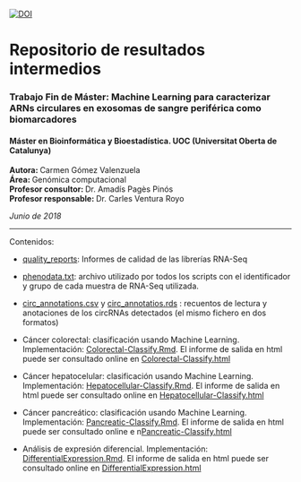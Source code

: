 
[![DOI](https://zenodo.org/badge/131415787.svg)](https://zenodo.org/badge/latestdoi/131415787)

<h1>Repositorio de resultados intermedios</h1>

<h3>Trabajo Fin de Máster: Machine Learning para caracterizar ARNs circulares en exosomas de sangre periférica como biomarcadores</h3>
<h4>Máster en Bioinformática y Bioestadística. UOC (Universitat Oberta de Catalunya)</h4>

<b>Autora: </b> Carmen Gómez Valenzuela     
<b>Área: </b> Genómica computacional     
<b>Profesor consultor: </b> Dr. Amadís Pagès Pinós    
<b>Profesor responsable: </b> Dr. Carles Ventura Royo     

<i>Junio de 2018</i>

<hr/>      

Contenidos:

- [quality_reports](https://github.com/carmengmz/circRNA/tree/master/experiment/quality_reports): Informes de calidad de las librerías RNA-Seq

- [phenodata.txt](https://github.com/carmengmz/circRNA/blob/master/experiment/phenodata.txt): archivo utilizado por todos los scripts con el identificador y grupo de cada muestra de RNA-Seq utilizada.
            
- [circ_annotations.csv](https://github.com/carmengmz/circRNA/blob/master/experiment/circ_annotations.csv) y [circ_annotatios.rds](https://github.com/carmengmz/circRNA/blob/master/experiment/circ_annotations.rds) : recuentos de lectura y anotaciones de los circRNAs detectados (el mismo fichero en dos formatos)
                      
- Cáncer colorectal: clasificación usando Machine Learning. Implementación: [Colorectal-Classify.Rmd](https://github.com/carmengmz/circRNA/blob/master/experiment/Colorectal-Classify.Rmd). El informe de salida en html puede ser consultado online en [Colorectal-Classify.html](https://carmengmz.github.io/circRNA/experiment/Colorectal-Classify.html)         
          
- Cáncer hepatocelular: clasificación usando Machine Learning. Implementación: [Hepatocellular-Classify.Rmd](https://github.com/carmengmz/circRNA/blob/master/experiment/Hepatocellular-Classify.Rmd). El informe de salida en html puede ser consultado online en [Hepatocellular-Classify.html](https://carmengmz.github.io/circRNA/experiment/Hepatocellular-Classify.html)         
          
- Cáncer pancreático: clasificación usando Machine Learning. Implementación: [Pancreatic-Classify.Rmd](https://github.com/carmengmz/circRNA/blob/master/experiment/Pancreatic-Classify.Rmd). El informe de salida en html puede ser consultado online e n[Pancreatic-Classify.html](https://carmengmz.github.io/circRNA/experiment/Pancreatic-Classify.html)         
          
- Análisis de expresión diferencial. Implementación: [DifferentialExpression.Rmd](https://github.com/carmengmz/circRNA/blob/master/experiment/DifferentialExpression.Rmd). El informe de salida en html puede ser consultado online en [DifferentialExpression.html](https://carmengmz.github.io/circRNA/experiment/DifferentialExpression.html)      
      
